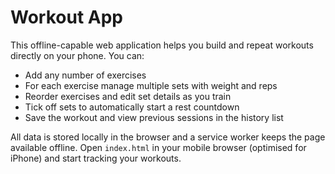 # Workout App

This offline-capable web application helps you build and repeat workouts directly on your phone. You can:

- Add any number of exercises
- For each exercise manage multiple sets with weight and reps
- Reorder exercises and edit set details as you train
- Tick off sets to automatically start a rest countdown
- Save the workout and view previous sessions in the history list

All data is stored locally in the browser and a service worker keeps the page available offline. Open `index.html` in your mobile browser (optimised for iPhone) and start tracking your workouts.
